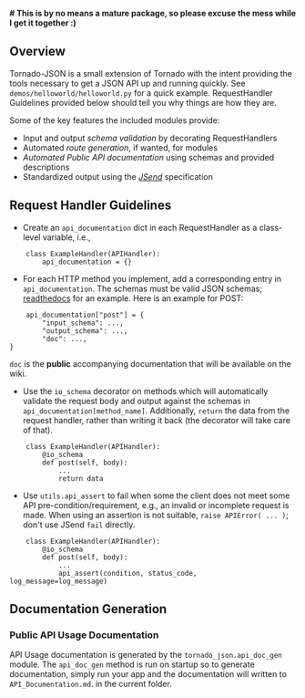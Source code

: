 **# This is by no means a mature package, so please excuse the mess while I get it together :)**

## Overview

Tornado-JSON is a small extension of Tornado with the intent providing the tools necessary to get a JSON API up and running quickly. See `demos/helloworld/helloworld.py` for a quick example. RequestHandler Guidelines provided below should tell you why things are how they are.

Some of the key features the included modules provide:
* Input and output *schema validation* by decorating RequestHandlers
* Automated *route generation*, if wanted, for modules
* *Automated Public API documentation* using schemas and provided descriptions
* Standardized output using the *[JSend](http://labs.omniti.com/labs/jsend)* specification


## Request Handler Guidelines

* Create an `api_documentation` dict in each RequestHandler as a class-level variable, i.e.,
```
    class ExampleHandler(APIHandler):
        api_documentation = {}
```

* For each HTTP method you implement, add a corresponding entry in `api_documentation`. The schemas must be valid JSON schemas; [readthedocs](https://python-jsonschema.readthedocs.org/en/latest/) for an example. Here is an example for POST:
```
    api_documentation["post"] = {
        "input_schema": ...,
        "output_schema": ...,
        "doc": ...,
}
```
`doc` is the **public** accompanying documentation that will be available on the wiki.

* Use the `io_schema` decorator on methods which will automatically validate the request body and output against the schemas in `api_documentation[method_name]`. Additionally, `return` the data from the request handler, rather than writing it back (the decorator will take care of that).
```
    class ExampleHandler(APIHandler):
        @io_schema
        def post(self, body):
            ...
            return data
```

* Use `utils.api_assert` to fail when some the client does not meet some API pre-condition/requirement, e.g., an invalid or incomplete request is made. When using an assertion is not suitable, `raise APIError( ... )`; don't use JSend `fail` directly.
```
    class ExampleHandler(APIHandler):
        @io_schema
        def post(self, body):
            ...
            api_assert(condition, status_code, log_message=log_message)
```


## Documentation Generation

### Public API Usage Documentation

API Usage documentation is generated by the `tornado_json.api_doc_gen` module. The `api_doc_gen` method is run on startup so to generate documentation, simply run your app and the documentation will written to `API_Documentation.md`. in the current folder.
